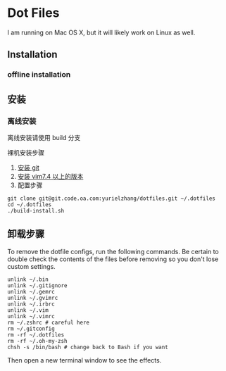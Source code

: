 # Dot Files

I am running on Mac OS X, but it will likely work on Linux as well.

## Installation

### offline installation

## 安装

### 离线安装

离线安装请使用 build 分支

裸机安装步骤

1. [安装 git](./doc/git-install.md)
2. [安装 vim7.4 以上的版本](./doc/vim-install.md)
3. 配置步骤

```terminal
git clone git@git.code.oa.com:yurielzhang/dotfiles.git ~/.dotfiles
cd ~/.dotfiles
./build-install.sh
```

## 卸载步骤

To remove the dotfile configs, run the following commands. Be certain to double check the contents of the files before removing so you don't lose custom settings.

```
unlink ~/.bin
unlink ~/.gitignore
unlink ~/.gemrc
unlink ~/.gvimrc
unlink ~/.irbrc
unlink ~/.vim
unlink ~/.vimrc
rm ~/.zshrc # careful here
rm ~/.gitconfig
rm -rf ~/.dotfiles
rm -rf ~/.oh-my-zsh
chsh -s /bin/bash # change back to Bash if you want
```

Then open a new terminal window to see the effects.
